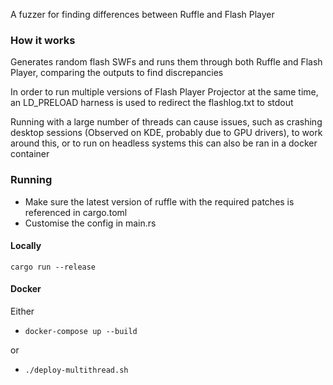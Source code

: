 A fuzzer for finding differences between Ruffle and Flash Player

### How it works
Generates random flash SWFs and runs them through both Ruffle and Flash Player,
comparing the outputs to find discrepancies

In order to run multiple versions of Flash Player Projector at the same time, an LD_PRELOAD harness is used to redirect the flashlog.txt to stdout

Running with a large number of threads can cause issues, such as crashing desktop sessions (Observed on KDE, probably due to GPU drivers), to work around this, or to run on headless systems this can also be ran in a docker container

### Running
- Make sure the latest version of ruffle with the required patches is referenced in cargo.toml
- Customise the config in main.rs
#### Locally
`cargo run --release`

#### Docker

Either
- `docker-compose up --build`

or
- `./deploy-multithread.sh` 
